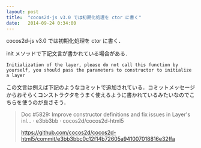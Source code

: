 ```yaml
---
layout: post
title:  "cocos2d-js v3.0 では初期化処理を ctor に書く"
date:   2014-09-24 0:34:00
---
```


cocos2d-js v3.0 では初期化処理を ctor に書く．

init メソッドで下記文言が書かれている場合がある．

```
Initialization of the layer, please do not call this function by yourself, you should pass the parameters to constructor to initialize a layer
```

この文言は例えば下記のようなコミットで追加されている．コミットメッセージからおそらくコンストラクタをうまく使えるように書かれているみたいなのでこちらを使うのが良さそう．

> Doc #5829: Improve constructor definitions and fix issues in Layer's inl... · e3bb3bb · cocos2d/cocos2d-html5
>
> https://github.com/cocos2d/cocos2d-html5/commit/e3bb3bbc0c12f14b72605a941007018816e32ffa
